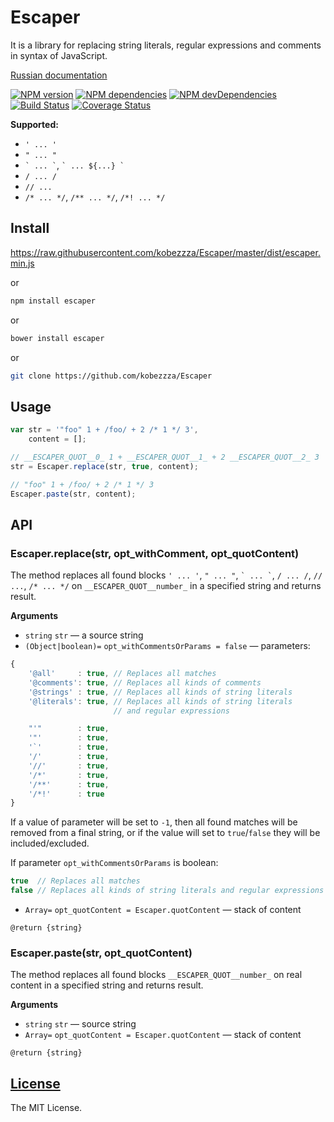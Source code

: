 # Escaper

It is a library for replacing string literals, regular expressions and comments in syntax of JavaScript.

[Russian documentation](https://github.com/kobezzza/Escaper/blob/master/README.ru.md)

[![NPM version](http://img.shields.io/npm/v/escaper.svg?style=flat)](http://badge.fury.io/js/escaper)
[![NPM dependencies](http://img.shields.io/david/kobezzza/Escaper.svg?style=flat)](https://david-dm.org/kobezzza/Escaper#info=dependencies&view=table)
[![NPM devDependencies](http://img.shields.io/david/dev/kobezzza/Escaper.svg?style=flat)](https://david-dm.org/kobezzza/Escaper#info=devDependencies&view=table)
[![Build Status](http://img.shields.io/travis/kobezzza/Escaper.svg?style=flat&branch=master)](https://travis-ci.org/kobezzza/Escaper)
[![Coverage Status](http://img.shields.io/coveralls/kobezzza/Escaper.svg?style=flat)](https://coveralls.io/r/kobezzza/Escaper?branch=master)

**Supported:**

* `' ... '`
* `" ... "`
* `` ` ... ` ``, `` ` ... ${...} ` ``
* `/ ... /`
* `// ...`
* `/* ... */`, `/** ... */`, `/*! ... */`

## Install

https://raw.githubusercontent.com/kobezzza/Escaper/master/dist/escaper.min.js

or

```bash
npm install escaper
```

or

```bash
bower install escaper
```

or

```bash
git clone https://github.com/kobezzza/Escaper
```

## Usage

```js
var str = '"foo" 1 + /foo/ + 2 /* 1 */ 3',
	content = [];

// __ESCAPER_QUOT__0_ 1 + __ESCAPER_QUOT__1_ + 2 __ESCAPER_QUOT__2_ 3
str = Escaper.replace(str, true, content);

// "foo" 1 + /foo/ + 2 /* 1 */ 3
Escaper.paste(str, content);
```

## API
### Escaper.replace(str, opt_withComment, opt_quotContent)

The method replaces all found blocks `' ... '`, `" ... "`, `` ` ... ` ``, `/ ... /`, `// ...`, `/* ... */` on
`__ESCAPER_QUOT__number_` in a specified string and returns result.

**Arguments**

* `string` `str` — a source string
* `(Object|boolean)=` `opt_withCommentsOrParams = false` — parameters:

```js
{
	'@all'     : true, // Replaces all matches
	'@comments': true, // Replaces all kinds of comments
	'@strings' : true, // Replaces all kinds of string literals
	'@literals': true, // Replaces all kinds of string literals
	                   // and regular expressions

	"'"        : true,
	'"'        : true,
	'`'        : true,
	'/'        : true,
	'//'       : true,
	'/*'       : true,
	'/**'      : true,
	'/*!'      : true
}
```

If a value of parameter will be set to `-1`, then all found matches will be removed from a final string, or if the value will set to
`true`/`false` they will be included/excluded.

If parameter `opt_withCommentsOrParams` is boolean:

```js
true  // Replaces all matches
false // Replaces all kinds of string literals and regular expressions
```

* `Array=` `opt_quotContent = Escaper.quotContent` — stack of content

`@return {string}`

### Escaper.paste(str, opt_quotContent)

The method replaces all found blocks `__ESCAPER_QUOT__number_` on real content in a specified string and returns result.

**Arguments**

* `string` `str` — source string
* `Array=` `opt_quotContent = Escaper.quotContent` — stack of content

`@return {string}`

## [License](https://github.com/kobezzza/Escaper/blob/master/LICENSE)

The MIT License.

